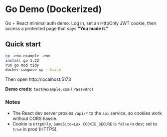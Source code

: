 # Go Demo (Dockerized)

Go + React minimal auth demo. Log in, set an HttpOnly JWT cookie, then access a protected page that says **“You made it.”**

## Quick start

```bash
cp .env.example .env
install go 1.22
run go mod tidy
docker compose up --build
```

Then open http://localhost:5173

**Demo creds:** `test@example.com` / `Passw0rd!`

### Notes
- The React dev server proxies `/api/*` to the `api` service, so cookies work without CORS hassle.
- Cookie is `HttpOnly`, `SameSite=Lax`. `COOKIE_SECURE` is `false` in dev; set to `true` in prod (HTTPS).
